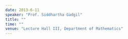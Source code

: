 ```yaml
---
date: 2013-6-11
speaker: "Prof. Siddhartha Gadgil"
title: ""
time: ""
venue: "Lecture Hall III, Department of Mathematics"
---
```


